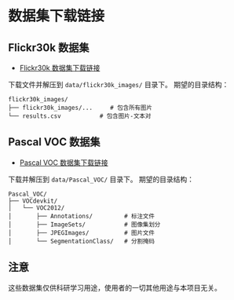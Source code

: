 # 数据集下载链接

## Flickr30k 数据集

- [Flickr30k 数据集下载链接](https://www.kaggle.com/api/v1/datasets/download/hsankesara/flickr-image-dataset)

下载文件并解压到 `data/flickr30k_images/` 目录下。
期望的目录结构：

```
flickr30k_images/
├── flickr30k_images/...     # 包含所有图片
└── results.csv           # 包含图片-文本对
```

## Pascal VOC 数据集

- [Pascal VOC 数据集下载链接](https://www.kaggle.com/api/v1/datasets/download/gopalbhattrai/pascal-voc-2012-dataset)

下载并解压到 `data/Pascal_VOC/` 目录下。
期望的目录结构：

```
Pascal_VOC/
├── VOCdevkit/
│   └── VOC2012/
│       ├── Annotations/         # 标注文件
│       ├── ImageSets/           # 图像集划分
│       ├── JPEGImages/          # 图片文件
│       └── SegmentationClass/   # 分割掩码
```

## 注意

这些数据集仅供科研学习用途，使用者的一切其他用途与本项目无关。
